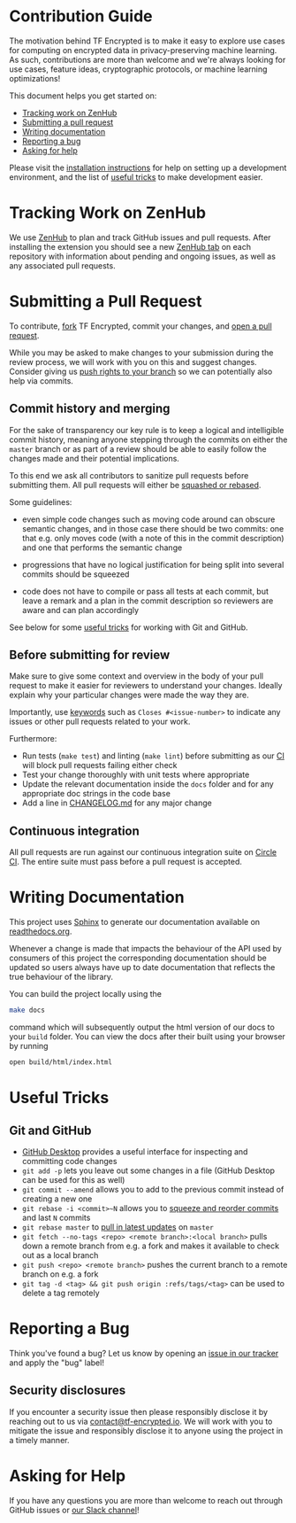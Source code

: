 # Contribution Guide

The motivation behind TF Encrypted is to make it easy to explore use cases for computing on encrypted data in privacy-preserving machine learning. As such, contributions are more than welcome and we're always looking for use cases, feature ideas, cryptographic protocols, or machine learning optimizations!

This document helps you get started on:

- [Tracking work on ZenHub](#tracking-work-on-zenhub)
- [Submitting a pull request](#submitting-a-pull-request)
- [Writing documentation](#writing-documentation)
- [Reporting a bug](#reporting-a-bug)
- [Asking for help](#asking-for-help)

Please visit the [installation instructions](./INSTALL.md) for help on setting up a development environment, and the list of [useful tricks](#useful-tricks) to make development easier.

# Tracking Work on ZenHub

We use [ZenHub](https://www.zenhub.com/extension) to plan and track GitHub issues and pull requests. After installing the extension you should see a new [ZenHub tab](https://github.com/tf-encrypted/tf-encrypted#zenhub) on each repository with information about pending and ongoing issues, as well as any associated pull requests.

# Submitting a Pull Request

To contribute, [fork](https://help.github.com/articles/fork-a-repo/) TF Encrypted, commit your changes, and [open a pull request](https://help.github.com/articles/using-pull-requests/).

While you may be asked to make changes to your submission during the review process, we will work with you on this and suggest changes. Consider giving us [push rights to your branch](https://help.github.com/articles/allowing-changes-to-a-pull-request-branch-created-from-a-fork/) so we can potentially also help via commits.

## Commit history and merging

For the sake of transparency our key rule is to keep a logical and intelligible commit history, meaning anyone stepping through the commits on either the `master` branch or as part of a review should be able to easily follow the changes made and their potential implications.

To this end we ask all contributors to sanitize pull requests before submitting them. All pull requests will either be [squashed or rebased](https://help.github.com/en/articles/about-pull-request-merges).

Some guidelines:

- even simple code changes such as moving code around can obscure semantic changes, and in those case there should be two commits: one that e.g. only moves code (with a note of this in the commit description) and one that performs the semantic change

- progressions that have no logical justification for being split into several commits should be squeezed

- code does not have to compile or pass all tests at each commit, but leave a remark and a plan in the commit description so reviewers are aware and can plan accordingly

See below for some [useful tricks](#git-and-github) for working with Git and GitHub.

## Before submitting for review

Make sure to give some context and overview in the body of your pull request to make it easier for reviewers to understand your changes. Ideally explain why your particular changes were made the way they are.

Importantly, use [keywords](https://help.github.com/en/articles/closing-issues-using-keywords) such as `Closes #<issue-number>` to indicate any issues or other pull requests related to your work.

Furthermore:

- Run tests (`make test`) and linting (`make lint`) before submitting as our [CI](#continuous-integration) will block pull requests failing either check
- Test your change thoroughly with unit tests where appropriate
- Update the relevant documentation inside the `docs` folder and for any appropriate doc strings in the code base
- Add a line in [CHANGELOG.md](../CHANGELOG.md) for any major change

## Continuous integration

All pull requests are run against our continuous integration suite on [Circle CI](https://circleci.com/gh/tf-encrypted/workflows/tf-encrypted). The entire suite must pass before a pull request is accepted.

# Writing Documentation

This project uses [Sphinx](http://www.sphinx-doc.org/en/master/) to generate our documentation available on [readthedocs.org](https://tf-encrypted.readthedocs.io/en/latest/index.html).

Whenever a change is made that impacts the behaviour of the API used by
consumers of this project the corresponding documentation should be updated so
users always have up to date documentation that reflects the true behaviour of
the library.

You can build the project locally using the

```sh
make docs
```

command which will
subsequently output the html version of our docs to your `build` folder. You
can view the docs after their built using your browser by running

```sh
open build/html/index.html
```

# Useful Tricks

## Git and GitHub

- [GitHub Desktop](https://desktop.github.com/) provides a useful interface for inspecting and committing code changes
- `git add -p` lets you leave out some changes in a file (GitHub Desktop can be used for this as well)
- `git commit --amend` allows you to add to the previous commit instead of creating a new one
- `git rebase -i <commit>~N` allows you to [squeeze and reorder commits](https://git-scm.com/book/en/v2/Git-Tools-Rewriting-History) and last `N` commits
- `git rebase master` to [pull in latest updates](https://git-scm.com/book/en/v2/Git-Branching-Rebasing) on `master`
- `git fetch --no-tags <repo> <remote branch>:<local branch>` pulls down a remote branch from e.g. a fork and makes it available to check out as a local branch
- `git push <repo> <remote branch>` pushes the current branch to a remote branch on e.g. a fork
- `git tag -d <tag> && git push origin :refs/tags/<tag>` can be used to delete a tag remotely

# Reporting a Bug

Think you've found a bug? Let us know by opening an [issue in our tracker](https://github.com/tf-encrypted/tf-encrypted/issues) and apply the "bug" label!

## Security disclosures

If you encounter a security issue then please responsibly disclose it by reaching out to us via [contact@tf-encrypted.io](mailto:contact@tf-encrypted.io). We will work with you to mitigate the issue and responsibly disclose it to anyone using the project in a timely manner.

# Asking for Help

If you have any questions you are more than welcome to reach out through GitHub issues or [our Slack channel](https://join.slack.com/t/tf-encrypted/shared_invite/enQtNjI5NjY5NTc0NjczLTFkYTRjYWQ0ZWVlZjVmZTVhODNiYTA2ZTdlNWRkMWE4MTI3ZGFjMWUwZDhhYTk1NjJkZTRiZjBhMzMyMjNlZmQ)!
